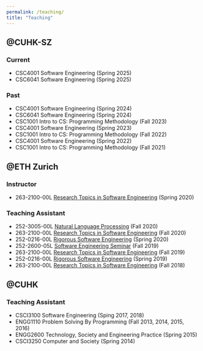 ```yaml
---
permalink: /teaching/
title: "Teaching"
---
```


## @CUHK-SZ


### Current
- CSC4001 Software Engineering (Spring 2025)
- CSC6041 Software Engineering (Spring 2025)

### Past
- CSC4001 Software Engineering (Spring 2024)
- CSC6041 Software Engineering (Spring 2024)
- CSC1001 Intro to CS: Programming Methodology (Fall 2023)
- CSC4001 Software Engineering (Spring 2023)
- CSC1001 Intro to CS: Programming Methodology (Fall 2022)
- CSC4001 Software Engineering (Spring 2022)
- CSC1001 Intro to CS: Programming Methodology (Fall 2021)

<!-- ## Past -->

<!-- <br/> -->

## @ETH Zurich
### Instructor
- 263-2100-00L [Research Topics in Software Engineering](https://people.inf.ethz.ch/suz/teaching/263-2100-s20.html) (Spring 2020)

### Teaching Assistant
- 252-3005-00L [Natural Language Processing](https://rycolab.io/classes/intro-nlp-f20/) (Fall 2020)
- 263-2100-00L [Research Topics in Software Engineering](https://www.sri.inf.ethz.ch/teaching/ses2020) (Fall 2020)
- 252-0216-00L [Rigorous Software Engineering](https://lec.inf.ethz.ch/rse/2020/) (Spring 2020)
- 252-2600-05L [Software Engineering Seminar](http://lec.inf.ethz.ch/seminars/2019/ses/) (Fall 2019)
- 263-2100-00L [Research Topics in Software Engineering](https://acl.inf.ethz.ch/teaching/master-seminar/2019/) (Fall 2019)
- 252-0216-00L [Rigorous Software Engineering](https://people.inf.ethz.ch/suz/teaching/252-0216.html) (Spring 2019)
- 263-2100-00L [Research Topics in Software Engineering](https://people.inf.ethz.ch/suz/teaching/263-2100.html) (Fall 2018)

<!-- <br/> -->

## @CUHK
### Teaching Assistant
- CSCI3100 Software Engineering (Sping 2017, 2018)
- ENGG1110 Problem Solving By Programming (Fall 2013, 2014, 2015, 2016)
- ENGG2600 Technology, Society and Engineering Practice (Spring 2015)
- CSCI3250 Computer and Society (Spring 2014)

